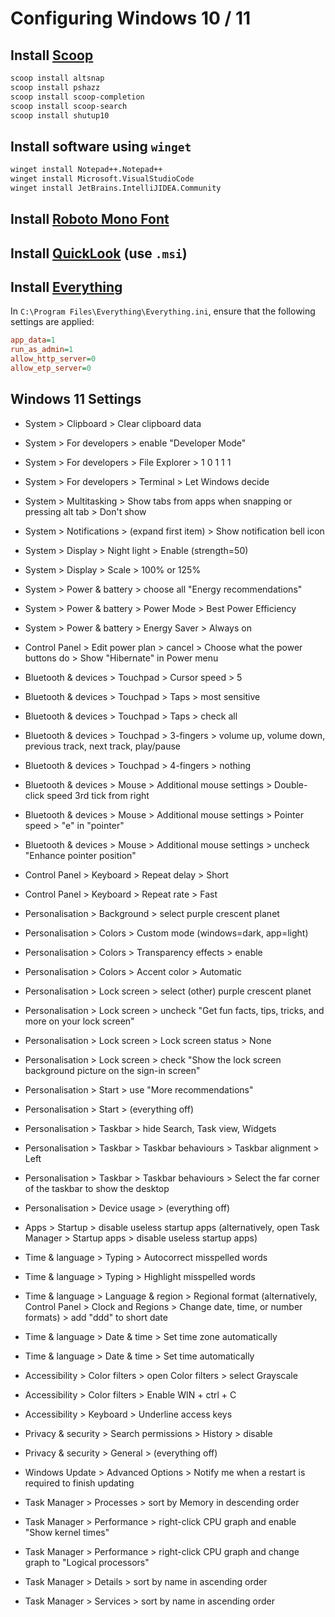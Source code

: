 # Configuring Windows 10 / 11

## Install [Scoop](https://scoop.sh)

```bash
scoop install altsnap
scoop install pshazz
scoop install scoop-completion
scoop install scoop-search
scoop install shutup10
```

## Install software using `winget`

```bash
winget install Notepad++.Notepad++
winget install Microsoft.VisualStudioCode
winget install JetBrains.IntelliJIDEA.Community
```

## Install [Roboto Mono Font](https://fonts.google.com/specimen/Roboto+Mono)

## Install [QuickLook](https://github.com/QL-Win/QuickLook/releases/tag/3.7.3) (use `.msi`)

## Install [Everything](https://www.voidtools.com/downloads/)

In `C:\Program Files\Everything\Everything.ini`, ensure that the following settings are applied:

```ini
app_data=1
run_as_admin=1
allow_http_server=0
allow_etp_server=0
```

## Windows 11 Settings

- System > Clipboard > Clear clipboard data
- System > For developers > enable "Developer Mode"
- System > For developers > File Explorer > 1 0 1 1 1
- System > For developers > Terminal > Let Windows decide
- System > Multitasking > Show tabs from apps when snapping or pressing alt tab > Don't show
- System > Notifications > (expand first item) > Show notification bell icon
- System > Display > Night light > Enable (strength=50)
- System > Display > Scale > 100% or 125%
- System > Power & battery > choose all "Energy recommendations"
- System > Power & battery > Power Mode > Best Power Efficiency
- System > Power & battery > Energy Saver > Always on
- Control Panel > Edit power plan > cancel > Choose what the power buttons do > Show "Hibernate" in Power menu

- Bluetooth & devices > Touchpad > Cursor speed > 5
- Bluetooth & devices > Touchpad > Taps > most sensitive
- Bluetooth & devices > Touchpad > Taps > check all
- Bluetooth & devices > Touchpad > 3-fingers > volume up, volume down, previous track, next track, play/pause
- Bluetooth & devices > Touchpad > 4-fingers > nothing

- Bluetooth & devices > Mouse > Additional mouse settings > Double-click speed 3rd tick from right
- Bluetooth & devices > Mouse > Additional mouse settings > Pointer speed > "e" in "pointer"
- Bluetooth & devices > Mouse > Additional mouse settings > uncheck "Enhance pointer position"

- Control Panel > Keyboard > Repeat delay > Short
- Control Panel > Keyboard > Repeat rate > Fast

- Personalisation > Background > select purple crescent planet
- Personalisation > Colors > Custom mode (windows=dark, app=light)
- Personalisation > Colors > Transparency effects > enable
- Personalisation > Colors > Accent color > Automatic
- Personalisation > Lock screen > select (other) purple crescent planet
- Personalisation > Lock screen > uncheck "Get fun facts, tips, tricks, and more on your lock screen"
- Personalisation > Lock screen > Lock screen status > None
- Personalisation > Lock screen > check "Show the lock screen background picture on the sign-in screen"
- Personalisation > Start > use "More recommendations"
- Personalisation > Start > (everything off)
- Personalisation > Taskbar > hide Search, Task view, Widgets
- Personalisation > Taskbar > Taskbar behaviours > Taskbar alignment > Left
- Personalisation > Taskbar > Taskbar behaviours > Select the far corner of the taskbar to show the desktop
- Personalisation > Device usage > (everything off)

- Apps > Startup > disable useless startup apps (alternatively, open Task Manager > Startup apps > disable useless startup apps)

- Time & language > Typing > Autocorrect misspelled words
- Time & language > Typing > Highlight misspelled words
- Time & language > Language & region > Regional format (alternatively, Control Panel > Clock and Regions > Change date, time, or number formats) > add "ddd" to short date
- Time & language > Date & time > Set time zone automatically
- Time & language > Date & time > Set time automatically

- Accessibility > Color filters > open Color filters > select Grayscale
- Accessibility > Color filters > Enable WIN + ctrl + C
- Accessibility > Keyboard > Underline access keys

- Privacy & security > Search permissions > History > disable
- Privacy & security > General > (everything off)

- Windows Update > Advanced Options > Notify me when a restart is required to finish updating

- Task Manager > Processes > sort by Memory in descending order
- Task Manager > Performance > right-click CPU graph and enable "Show kernel times"
- Task Manager > Performance > right-click CPU graph and change graph to "Logical processors"
- Task Manager > Details > sort by name in ascending order
- Task Manager > Services > sort by name in ascending order
